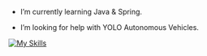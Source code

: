 -  I’m currently learning Java & Spring.
  
-  I’m looking for help with YOLO Autonomous Vehicles.

[![My Skills](https://skillicons.dev/icons?i=java,spring,react,html,css,javascript,python,c&perline=3)](https://skillicons.dev)
